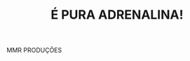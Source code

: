 <!DOCTYPE html>
<html lang="pt-br">
<head>
    <meta charset="UTF-8">
    <meta name="viewport" content="width=device-width, initial-scale=1.0">
    <title>KFW FM SUHD 4K</title>
    <link rel="stylesheet" href="styles.css">
</head>
<body>
    <header>
        <h1>É PURA ADRENALINA!</h1>
    </header>
    <main>
        <p>MMR PRODUÇÕES</p>
    </main>
    <script src="scripts.js"></script>
</body>
</html>
